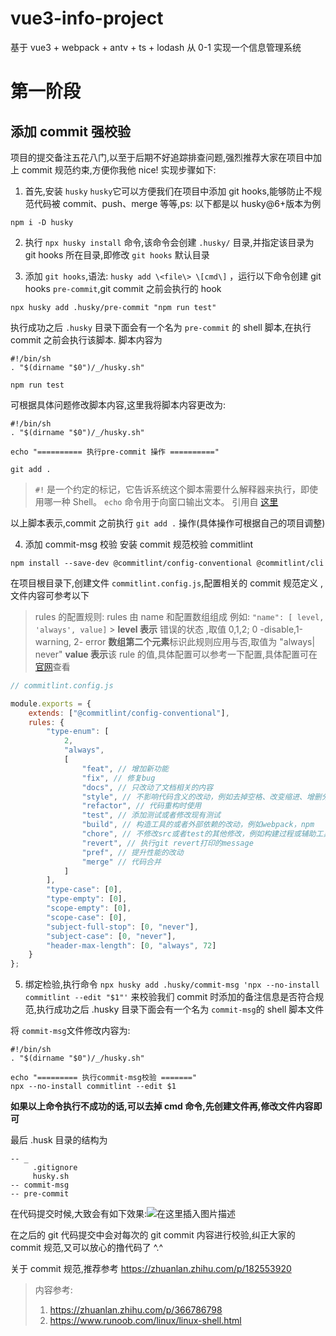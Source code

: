 # vue3-info-project

基于 vue3 + webpack + antv + ts + lodash 从 0-1 实现一个信息管理系统

# 第一阶段

## 添加 commit 强校验

项目的提交备注五花八门,以至于后期不好追踪排查问题,强烈推荐大家在项目中加上 commit 规范约束,方便你我他 nice! 实现步骤如下:

1.  首先,安装 `husky`
    `husky`它可以方便我们在项目中添加 git hooks,能够防止不规范代码被 commit、push、merge 等等,ps: 以下都是以 husky@6+版本为例

```
npm i -D husky
```

2. 执行 `npx husky install` 命令,该命令会创建 `.husky/` 目录,并指定该目录为 git hooks 所在目录,即修改 `git hooks` 默认目录

3. 添加 `git hooks`,语法: `husky add \<file\> \[cmd\]` ，运行以下命令创建 git hooks `pre-commit`,git commit 之前会执行的 hook

```
npx husky add .husky/pre-commit "npm run test"
```

执行成功之后 `.husky` 目录下面会有一个名为 `pre-commit` 的 shell 脚本,在执行 commit 之前会执行该脚本.
脚本内容为

```
#!/bin/sh
. "$(dirname "$0")/_/husky.sh"

npm run test
```

可根据具体问题修改脚本内容,这里我将脚本内容更改为:

```
#!/bin/sh
. "$(dirname "$0")/_/husky.sh"

echo "========== 执行pre-commit 操作 =========="

git add .
```

> `#!` 是一个约定的标记，它告诉系统这个脚本需要什么解释器来执行，即使用哪一种 Shell。
> `echo` 命令用于向窗口输出文本。
> 引用自 [这里](https://www.runoob.com/linux/linux-shell.html)

以上脚本表示,commit 之前执行 `git add .` 操作(具体操作可根据自己的项目调整)

4. 添加 commit-msg 校验
   安装 commit 规范校验 commitlint

```
npm install --save-dev @commitlint/config-conventional @commitlint/cli
```

在项目根目录下,创建文件 `commitlint.config.js`,配置相关的 commit 规范定义
,文件内容可参考以下

> rules 的配置规则:
> rules 由 name 和配置数组组成 例如: `"name": [ level, 'always', value]` > **level 表示** 错误的状态 ,取值 0,1,2; 0 -disable,1-warning, 2- error
> **数组第二个元素**标识此规则应用与否,取值为 "always| never"
> **value 表示**该 rule 的值,具体配置可以参考一下配置,具体配置可在[官网](https://commitlint.js.org/)查看

```javascript
// commitlint.config.js

module.exports = {
    extends: ["@commitlint/config-conventional"],
    rules: {
        "type-enum": [
            2,
            "always",
            [
                "feat", // 增加新功能
                "fix", // 修复bug
                "docs", // 只改动了文档相关的内容
                "style", // 不影响代码含义的改动，例如去掉空格、改变缩进、增删分号
                "refactor", // 代码重构时使用
                "test", // 添加测试或者修改现有测试
                "build", // 构造工具的或者外部依赖的改动，例如webpack，npm
                "chore", // 不修改src或者test的其他修改，例如构建过程或辅助工具的变更
                "revert", // 执行git revert打印的message
                "pref", // 提升性能的改动
                "merge" // 代码合并
            ]
        ],
        "type-case": [0],
        "type-empty": [0],
        "scope-empty": [0],
        "scope-case": [0],
        "subject-full-stop": [0, "never"],
        "subject-case": [0, "never"],
        "header-max-length": [0, "always", 72]
    }
};
```

5.  绑定检验,执行命令
    `npx husky add .husky/commit-msg 'npx --no-install commitlint --edit "$1"'`
    来校验我们 commit 时添加的备注信息是否符合规范,执行成功之后 .husky 目录下面会有一个名为 `commit-msg`的 shell 脚本文件

将 `commit-msg`文件修改内容为:

```
#!/bin/sh
. "$(dirname "$0")/_/husky.sh"

echo "========= 执行commit-msg校验 ======="
npx --no-install commitlint --edit $1

```

**如果以上命令执行不成功的话,可以去掉 cmd 命令,先创建文件再,修改文件内容即可**

最后 .husk 目录的结构为

```
-- _
     .gitignore
     husky.sh
-- commit-msg
-- pre-commit
```

在代码提交时候,大致会有如下效果:![在这里插入图片描述](https://img-blog.csdnimg.cn/37f3be0d678c4eabb861cd61f50b8151.png#pic_center)

在之后的 git 代码提交中会对每次的 git commit 内容进行校验,纠正大家的 commit 规范,又可以放心的撸代码了 \^.\^

关于 commit 规范,推荐参考 https://zhuanlan.zhihu.com/p/182553920

> 内容参考:
>
> 1. https://zhuanlan.zhihu.com/p/366786798
> 2. https://www.runoob.com/linux/linux-shell.html
